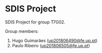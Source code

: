 # SDIS Project

SDIS Project for group T7G02.

Group members:

1. Hugo Guimarães (up201806490@fe.up.pt)
2. Paulo Ribeiro (up201806505@fe.up.pt)
